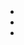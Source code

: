 # 

## 

### 







### 

[]()



[]()



### 

![]()

![]()

## 

### 







### 

[]()



- 



- 





- 

![]()

